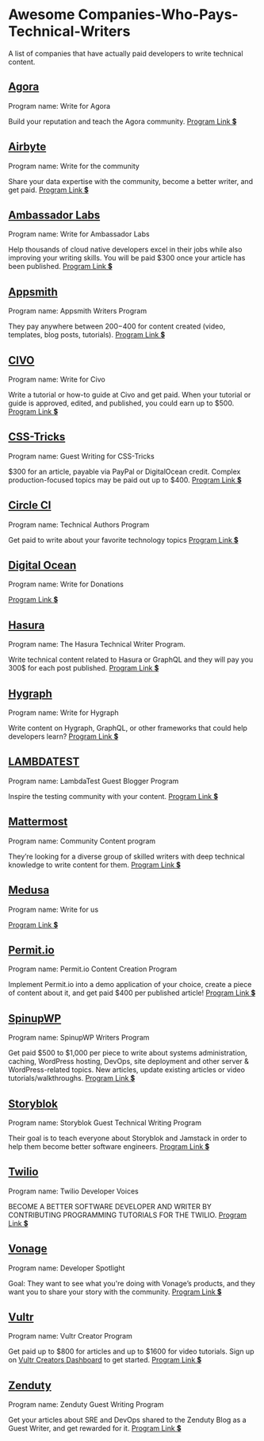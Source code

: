# Awesome Companies-Who-Pays-Technical-Writers

A list of companies that have actually paid developers to write technical content.

## [Agora](https://www.agora.io/en/)
Program name: Write for Agora  

Build your reputation and teach the Agora community.
[Program Link 💲](https://www.agora.io/en/agora-content-contributors/)

## [Airbyte](https://airbyte.com/)
Program name: Write for the community

Share your data expertise with the community, become a better writer, and get paid.
[Program Link 💲](https://airbyte.com/write-for-the-community)

## [Ambassador Labs](https://www.getambassador.io/)
Program name: Write for Ambassador Labs

Help thousands of cloud native developers excel in their jobs while also improving your writing skills. 
You will be paid $300 once your article has been published.
[Program Link 💲](https://www.getambassador.io/write-for-us/)

## [Appsmith](https://www.appsmith.com/)
Program name: Appsmith Writers Program

They pay anywhere between $200-$400 for content created (video, templates, blog posts, tutorials).
[Program Link 💲](https://www.appsmith.com/blog/launching-the-appsmith-writers-program?)

## [CIVO](https://www.civo.com/)
Program name: Write for Civo

Write a tutorial or how-to guide at Civo and get paid. When your tutorial or guide is approved, edited, and published, you could earn up to $500.
[Program Link 💲](https://www.civo.com/write-for-us)

## [CSS-Tricks](https://css-tricks.com/)
Program name: Guest Writing for CSS-Tricks

$300 for an article, payable via PayPal or DigitalOcean credit. Complex production-focused topics may be paid out up to $400. 
[Program Link 💲](https://css-tricks.com/guest-writing-for-css-tricks/)

## [Circle CI](https://circleci.com/)
Program name: Technical Authors Program 

Get paid to write about your favorite technology topics
[Program Link 💲](https://circleci.com/blog/technical-authors-program/)

## [Digital Ocean](https://www.digitalocean.com/)
Program name: Write for Donations

[Program Link 💲](https://www.digitalocean.com/community/pages/write-for-digitalocean)

## [Hasura](https://hasura.io/)
Program name: The Hasura Technical Writer Program.

Write technical content related to Hasura or GraphQL and they will pay you 300$ for each post published.
[Program Link 💲](https://hasura.io/blog/the-hasura-technical-writer-program/)

## [Hygraph](https://hygraph.com/)
Program name: Write for Hygraph

Write content on Hygraph, GraphQL, or other frameworks that could help developers learn?
[Program Link 💲](https://hygraph.com/write-for-hygraph)

## [LAMBDATEST](https://www.lambdatest.com/)
Program name: LambdaTest Guest Blogger Program

Inspire the testing community with your content.
[Program Link 💲](https://www.lambdatest.com/lambdatest-write-for-us)

## [Mattermost](https://mattermost.com/)
Program name: Community Content program

They’re looking for a diverse group of skilled writers with deep technical knowledge to write content for them.
[Program Link 💲](https://handbook.mattermost.com/contributors/contributors/ways-to-contribute/community-content-program)

## [Medusa](https://medusajs.com/)
Program name: Write for us

[Program Link 💲](https://medusajs.notion.site/Write-for-us-74a2bf43b4ce43eeba200382f599321a)

## [Permit.io](https://permit.io/)
Program name: Permit.io Content Creation Program

Implement Permit.io into a demo application of your choice, create a piece of content about it, and get paid $400 per published article!
[Program Link 💲](https://io.permit.io/permit-content)

## [SpinupWP](https://spinupwp.com/)
Program name: SpinupWP Writers Program

Get paid $500 to $1,000 per piece to write about systems administration, caching, WordPress hosting, DevOps, site deployment and other server & WordPress-related topics. New articles, update existing articles or video tutorials/walkthroughs.
[Program Link 💲](https://spinupwp.com/writers-program/)

## [Storyblok](https://www.storyblok.com/)
Program name: Storyblok Guest Technical Writing Program

Their goal is to teach everyone about Storyblok and Jamstack in order to help them become better software engineers.
[Program Link 💲](https://www.storyblok.com/tp/guest-writing-terms)

## [Twilio](https://www.twilio.com/)
Program name: Twilio Developer Voices

BECOME A BETTER SOFTWARE DEVELOPER AND WRITER BY CONTRIBUTING PROGRAMMING TUTORIALS FOR THE TWILIO.
[Program Link 💲](https://www.twilio.com/voices)

## [Vonage](https://learn.vonage.com/)
Program name: Developer Spotlight

Goal: They want to see what you're doing with Vonage’s products, and they want you to share your story with the community.
[Program Link 💲](https://learn.vonage.com/spotlight/)

## [Vultr](https://www.vultr.com/)
Program name: Vultr Creator Program

Get paid up to $800 for articles and up to $1600 for video tutorials. Sign up on [Vultr Creators Dashboard](https://creators.vultr.community) to get started.
[Program Link 💲](https://docs.vultr.com/introduction-to-vultr-creator-program)

## [Zenduty](https://zenduty.com/)
Program name: Zenduty Guest Writing Program

Get your articles about SRE and DevOps shared to the Zenduty Blog as a Guest Writer, and get rewarded for it.
[Program Link 💲](https://zenduty.notion.site/zenduty/Zenduty-s-Guest-Writing-Program-d7ff8f7fae2b42329ded86ebb366ac0f)
